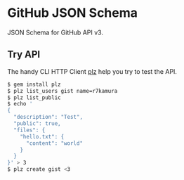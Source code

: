 # GitHub JSON Schema
JSON Schema for GitHub API v3.

## Try API
The handy CLI HTTP Client [plz](https://github.com/r7kamura/plz)
help you try to test the API.

```sh
$ gem install plz
$ plz list_users gist name=r7kamura
$ plz list_public
$ echo '
{
  "description": "Test",
  "public": true,
  "files": {
    "hello.txt": {
      "content": "world"
    }
  }
}' > 3
$ plz create gist <3
```
